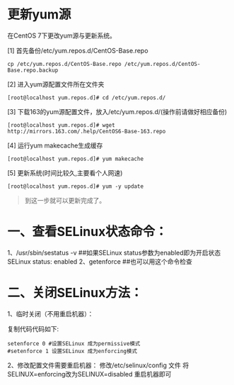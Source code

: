 # 更新yum源


在CentOS 7下更改yum源与更新系统。

[1] 首先备份/etc/yum.repos.d/CentOS-Base.repo
```shell
cp /etc/yum.repos.d/CentOS-Base.repo /etc/yum.repos.d/CentOS-Base.repo.backup
```

[2] 进入yum源配置文件所在文件夹
```
[root@localhost yum.repos.d]# cd /etc/yum.repos.d/
```
[3] 下载163的yum源配置文件，放入/etc/yum.repos.d/(操作前请做好相应备份)
```
[root@localhost yum.repos.d]# wget http://mirrors.163.com/.help/CentOS6-Base-163.repo
```
[4] 运行yum makecache生成缓存
```
[root@localhost yum.repos.d]# yum makecache
```
[5] 更新系统(时间比较久,主要看个人网速)
```
[root@localhost yum.repos.d]# yum -y update
```
> 到这一步就可以更新完成了。


# 一、查看SELinux状态命令：
1、/usr/sbin/sestatus -v      ##如果SELinux status参数为enabled即为开启状态
SELinux status:                 enabled
2、getenforce                 ##也可以用这个命令检查

# 二、关闭SELinux方法：
1、临时关闭（不用重启机器）：

复制代码代码如下:
```
setenforce 0 #设置SELinux 成为permissive模式
#setenforce 1 设置SELinux 成为enforcing模式
```
2、修改配置文件需要重启机器：
修改/etc/selinux/config 文件
将SELINUX=enforcing改为SELINUX=disabled
重启机器即可
